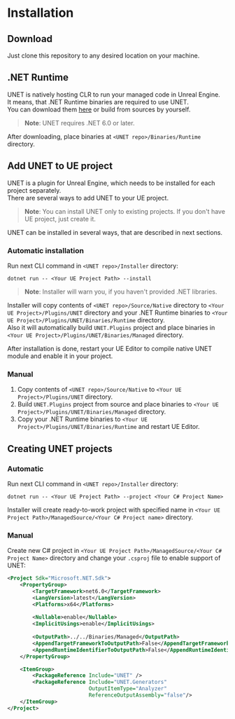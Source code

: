 # Installation

## Download

Just clone this repository to any desired location on your machine.

## .NET Runtime

UNET is natively hosting CLR to run your managed code in Unreal Engine.  
It means, that .NET Runtime binaries are required to use UNET.  
You can download them [here](https://dotnet.microsoft.com/en-us/download/dotnet) or build from sources by yourself.

> **Note**: UNET requires .NET 6.0 or later.

After downloading, place binaries at `<UNET repo>/Binaries/Runtime` directory.

## Add UNET to UE project

UNET is a plugin for Unreal Engine, which needs to be installed for each project separately.  
There are several ways to add UNET to your UE project. 

> **Note**: You can install UNET only to existing projects. If you don't have UE project, just create it.

UNET can be installed in several ways, that are described in next sections.

### Automatic installation

Run next CLI command in `<UNET repo>/Installer` directory:
```
dotnet run -- <Your UE Project Path> --install 
```

> **Note**: Installer will warn you, if you haven't provided .NET libraries.

Installer will copy contents of `<UNET repo>/Source/Native` directory to `<Your UE Project>/Plugins/UNET` directory 
and your .NET Runtime binaries to `<Your UE Project>/Plugins/UNET/Binaries/Runtime` directory.  
Also it will automatically build `UNET.Plugins` project and place binaries in `<Your UE Project>/Plugins/UNET/Binaries/Managed` directory.

After installation is done, restart your UE Editor to compile native UNET module and enable it in your project.

### Manual

1. Copy contents of `<UNET repo>/Source/Native` to `<Your UE Project>/Plugins/UNET` directory.
2. Build `UNET.Plugins` project from source and place binaries to `<Your UE Project>/Plugins/UNET/Binaries/Managed` directory.
3. Copy your .NET Runtime binaries to `<Your UE Project>/Plugins/UNET/Binaries/Runtime` and restart UE Editor.

## Creating UNET projects

### Automatic

Run next CLI command in `<UNET repo>/Installer` directory:
```
dotnet run -- <Your UE Project Path> --project <Your C# Project Name>
```

Installer will create ready-to-work project with specified name in `<Your UE Project Path>/ManagedSource/<Your C# Project name>` directory.

### Manual

Create new C# project in `<Your UE Project Path>/ManagedSource/<Your C# Project Name>` directory and change your `.csproj` file to enable support of UNET:
```xml
<Project Sdk="Microsoft.NET.Sdk">
    <PropertyGroup>
        <TargetFramework>net6.0</TargetFramework>
        <LangVersion>latest</LangVersion>
        <Platforms>x64</Platforms>
        
        <Nullable>enable</Nullable>  
        <ImplicitUsings>enable</ImplicitUsings>  
        
        <OutputPath>../../Binaries/Managed</OutputPath>
        <AppendTargetFrameworkToOutputPath>False</AppendTargetFrameworkToOutputPath>
        <AppendRuntimeIdentifierToOutputPath>False</AppendRuntimeIdentifierToOutputPath>
    </PropertyGroup>

    <ItemGroup>
        <PackageReference Include="UNET" />
        <PackageReference Include="UNET.Generators" 
                          OutputItemType="Analyzer"
                          ReferenceOutputAssembly="false"/>
    </ItemGroup>
</Project>
```

